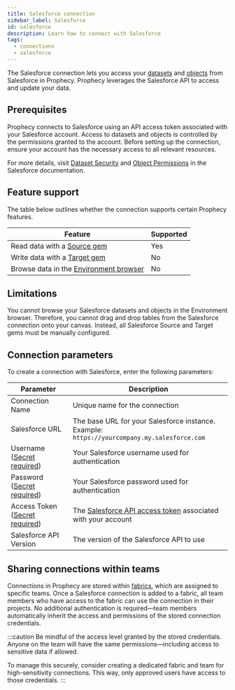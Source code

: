 ```yaml
---
title: Salesforce connection
sidebar_label: Salesforce
id: salesforce
description: Learn how to connect with Salesforce
tags:
  - connections
  - salesforce
---
```


The Salesforce connection lets you access your [datasets](https://help.salesforce.com/s/articleView?id=analytics.bi_integrate_datasets.htm&type=5) and [objects](https://developer.salesforce.com/docs/atlas.en-us.object_reference.meta/object_reference/sforce_api_objects_concepts.htm) from Salesforce in Prophecy. Prophecy leverages the Salesforce API to access and update your data.

## Prerequisites

Prophecy connects to Salesforce using an API access token associated with your Salesforce account. Access to datasets and objects is controlled by the permissions granted to the account. Before setting up the connection, ensure your account has the necessary access to all relevant resources.

For more details, visit [Dataset Security](https://help.salesforce.com/s/articleView?id=analytics.bi_integrate_dataset_security.htm&type=5) and [Object Permissions](https://help.salesforce.com/s/articleView?id=platform.users_profiles_object_perms.htm&type=5) in the Salesforce documentation.

## Feature support

The table below outlines whether the connection supports certain Prophecy features.

| Feature                                                                        | Supported |
| ------------------------------------------------------------------------------ | --------- |
| Read data with a [Source gem](/analysts/source-target)                         | Yes       |
| Write data with a [Target gem](/analysts/source-target)                        | No        |
| Browse data in the [Environment browser](/analysts/project-editor#environment) | No        |

## Limitations

You cannot browse your Salesforce datasets and objects in the Environment browser. Therefore, you cannot drag and drop tables from the Salesforce connection onto your canvas. Instead, all Salesforce Source and Target gems must be manually configured.

## Connection parameters

To create a connection with Salesforce, enter the following parameters:

| Parameter                                                                | Description                                                                                                                                               |
| ------------------------------------------------------------------------ | --------------------------------------------------------------------------------------------------------------------------------------------------------- |
| Connection Name                                                          | Unique name for the connection                                                                                                                            |
| Salesforce URL                                                           | The base URL for your Salesforce instance. <br/>Example: `https://yourcompany.my.salesforce.com`                                                          |
| Username ([Secret required](docs/administration/secrets/secrets.md))     | Your Salesforce username used for authentication                                                                                                          |
| Password ([Secret required](docs/administration/secrets/secrets.md))     | Your Salesforce password used for authentication                                                                                                          |
| Access Token ([Secret required](docs/administration/secrets/secrets.md)) | The [Salesforce API access token](https://help.salesforce.com/s/articleView?id=xcloud.remoteaccess_access_tokens.htm&type=5) associated with your account |
| Salesforce API Version                                                   | The version of the Salesforce API to use                                                                                                                  |

## Sharing connections within teams

Connections in Prophecy are stored within [fabrics](docs/administration/fabrics/prophecy-fabrics/prophecy-fabrics.md), which are assigned to specific teams. Once a Salesforce connection is added to a fabric, all team members who have access to the fabric can use the connection in their projects. No additional authentication is required—team members automatically inherit the access and permissions of the stored connection credentials.

:::caution
Be mindful of the access level granted by the stored credentials. Anyone on the team will have the same permissions—including access to sensitive data if allowed.

To manage this securely, consider creating a dedicated fabric and team for high-sensitivity connections. This way, only approved users have access to those credentials.
:::
